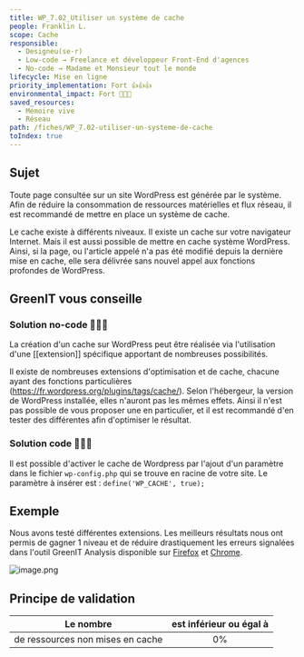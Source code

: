 ```yaml
---
title: WP_7.02_Utiliser un système de cache
people: Franklin L.
scope: Cache
responsible:
  - Designeu(se·r)
  - Low-code → Freelance et développeur Front-End d'agences
  - No-code → Madame et Monsieur tout le monde
lifecycle: Mise en ligne
priority_implementation: Fort 👍👍👍
environmental_impact: Fort 🌱🌱🌱
saved_resources:
  - Mémoire vive
  - Réseau
path: /fiches/WP_7.02-utiliser-un-systeme-de-cache
toIndex: true
---
```


## Sujet

Toute page consultée sur un site WordPress est générée par le système. Afin de réduire la consommation de ressources matérielles et flux réseau, il est recommandé de mettre en place un système de cache.

Le cache existe à différents niveaux. Il existe un cache sur votre navigateur Internet. Mais il est aussi possible de mettre en cache système WordPress. Ainsi, si la page, ou l'article appelé n'a pas été modifié depuis la dernière mise en cache, elle sera délivrée sans nouvel appel aux fonctions profondes de WordPress.

## GreenIT vous conseille

### Solution no-code 🌱🌱🌱

La création d'un cache sur WordPress peut être réalisée via l'utilisation d'une [[extension]] spécifique apportant de nombreuses possibilités.

Il existe de nombreuses extensions d'optimisation et de cache, chacune ayant des fonctions particulières (<https://fr.wordpress.org/plugins/tags/cache/>). Selon l'hébergeur, la version de WordPress installée, elles n'auront pas les mêmes effets. Ainsi il n'est pas possible de vous proposer une en particulier, et il est recommandé d'en tester des différentes afin d'optimiser le résultat.

### Solution code 🌱🌱🌱

Il est possible d'activer le cache de Wordpress par l'ajout d'un paramètre dans le fichier `wp-config.php` qui se trouve en racine de votre site.
Le paramètre à insérer est :
`define('WP_CACHE', true);`

## Exemple

Nous avons testé différentes extensions.
Les meilleurs résultats nous ont permis de gagner 1 niveau et de réduire drastiquement les erreurs signalées dans l'outil GreenIT Analysis disponible sur [Firefox](https://addons.mozilla.org/fr/firefox/addon/greenit-analysis/) et [Chrome](https://chrome.google.com/webstore/detail/greenit-analysis/mofbfhffeklkbebfclfaiifefjflcpad?hl=fr).

![image.png](medias_12/64d7dafb-6ad4-4706-9b6a-5e6507959189_image.png)

## Principe de validation

| Le nombre                        | est inférieur ou égal à |
| -------------------------------- | :---------------------: |
| de ressources non mises en cache |           0%            |
